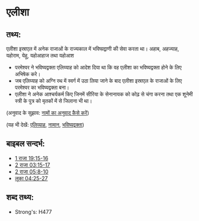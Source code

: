# एलीशा #

## तथ्य: ##

एलीशा इस्राएल में अनेक राजाओं के राज्यकाल में भविष्य़द्वाणी की सेवा करता था। अहाब, अहज्याह, यहोराम, येहू, यहोआहाज तथा यहोआश

* परमेश्वर ने भविष्यद्वक्ता एलिय्याह को आदेश दिया था कि वह एलीशा का भविष्यद्वक्ता होने के लिए अभिषेक करे।
* जब एलिय्याह को अग्नि रथ में स्वर्ग में उठा लिया जाने के बाद एलीशा इस्राएल के राजाओं के लिए परमेश्वर का भविष्यद्वक्ता बना। 
* एलीशा ने अनेक आश्चर्यकर्म किए जिनमें सीरिया के सेनानायक को कोढ़ से चंगा करना तथा एक शूनेमी स्त्री के पुत्र को मृतकों में से जिलाना भी था।

(अनुवाद के सुझाव: [नामों का अनुवाद कैसे करें](rc://hi/ta/man/translate/translate-names))

(यह भी देखें: [एलिय्याह](../names/elijah.md), [नामान](../names/naaman.md), [भविष्यद्वक्ता](../kt/prophet.md))

## बाइबल सन्दर्भ: ##

* [1 राजा 19:15-16](rc://hi/tn/help/1ki/19/15)
* [2 राजा 03:15-17](rc://hi/tn/help/2ki/03/15)
* [2 राजा 05:8-10](rc://hi/tn/help/2ki/05/08)
* [लूका 04:25-27](rc://hi/tn/help/luk/04/25)

## शब्द तथ्य: ##

* Strong's: H477
